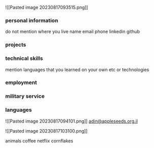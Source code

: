 ![[Pasted image 20230817093515.png]]
### personal information
do not mention where you live
name 
email
phone
linkedin
github


### projects


### technical skills
mention languages that you learned on your own etc
or technologies

### employment

### military service

### languages

![[Pasted image 20230817094101.png]]
adin@appleseeds.org.il

![[Pasted image 20230817103100.png]]

 animals
 coffee
 netflix
 cornflakes

